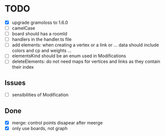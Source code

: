 # TODO

- [X] upgrade gramoloss to 1.6.0
- [ ] camelCase
- [ ] board should has a roomId
- [ ] handlers in the handler.ts file
- [ ] add elements: when creating a vertex or a link or ... data should include colors and cp and weights ...
- [ ] elementsKind should be an enum used in Modifications
- [ ] deleteElements: do not need maps for vertices and links as they contain their index

## Issues

- [ ] sensibilities of Modification

## Done

- [X] merge: control points disapear after meerge
- [X] only use boards, not graph